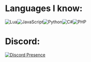 # Languages I know:
![Lua](https://img.shields.io/badge/lua-%232C2D72.svg?style=for-the-badge&logo=lua&logoColor=white)![JavaScript](https://img.shields.io/badge/javascript-%23323330.svg?style=for-the-badge&logo=javascript&logoColor=%23F7DF1E)![Python](https://img.shields.io/badge/python-3670A0?style=for-the-badge&logo=python&logoColor=ffdd54)![C#](https://img.shields.io/badge/c%23-%23239120.svg?style=for-the-badge&logo=c-sharp&logoColor=white)![PHP](https://img.shields.io/badge/php-%23777BB4.svg?style=for-the-badge&logo=php&logoColor=white)





# Discord: 
[![Discord Presence](https://lanyard.cnrad.dev/api/327947461194809345)](https://discord.com/users/327947461194809345)
